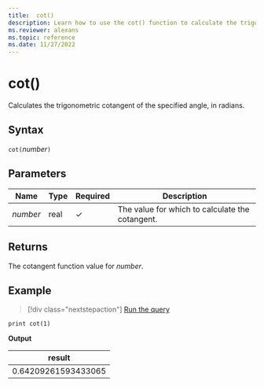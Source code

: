 ```yaml
---
title:  cot()
description: Learn how to use the cot() function to calculate the trigonometric cotangent of the specified angle in radians.
ms.reviewer: alexans
ms.topic: reference
ms.date: 11/27/2022
---
```

# cot()

Calculates the trigonometric cotangent of the specified angle, in radians.

## Syntax

`cot(`*number*`)`

## Parameters

| Name | Type | Required | Description |
|--|--|--|--|
| *number* | real | &check; | The value for which to calculate the cotangent. |

## Returns

The cotangent function value for *number*.

## Example

> [!div class="nextstepaction"]
> <a href="https://dataexplorer.azure.com/clusters/help/databases/Samples?query=H4sIAAAAAAAAAysoyswrUUjOL9Ew1AQA9l3LZAwAAAA=" target="_blank">Run the query</a>

```kusto
print cot(1)
```

**Output**

|result|
|--|
|0.64209261593433065|
